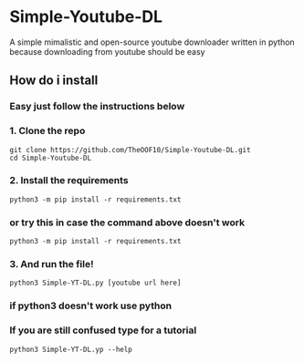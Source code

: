 # Simple-Youtube-DL
A simple mimalistic and open-source youtube downloader written in python because downloading from youtube should be easy
## How do i install
### Easy just follow the instructions below
### 1. Clone the repo
```
git clone https://github.com/TheOOF10/Simple-Youtube-DL.git
cd Simple-Youtube-DL
```
### 2. Install the requirements
```
python3 -m pip install -r requirements.txt
```
### or try this in case the command above doesn't work
```
python3 -m pip install -r requirements.txt
```
### 3. And run the file!
```
python3 Simple-YT-DL.py [youtube url here]
```
### if python3 doesn't work use python
### If you are still confused type for a tutorial
```
python3 Simple-YT-DL.yp --help
```
